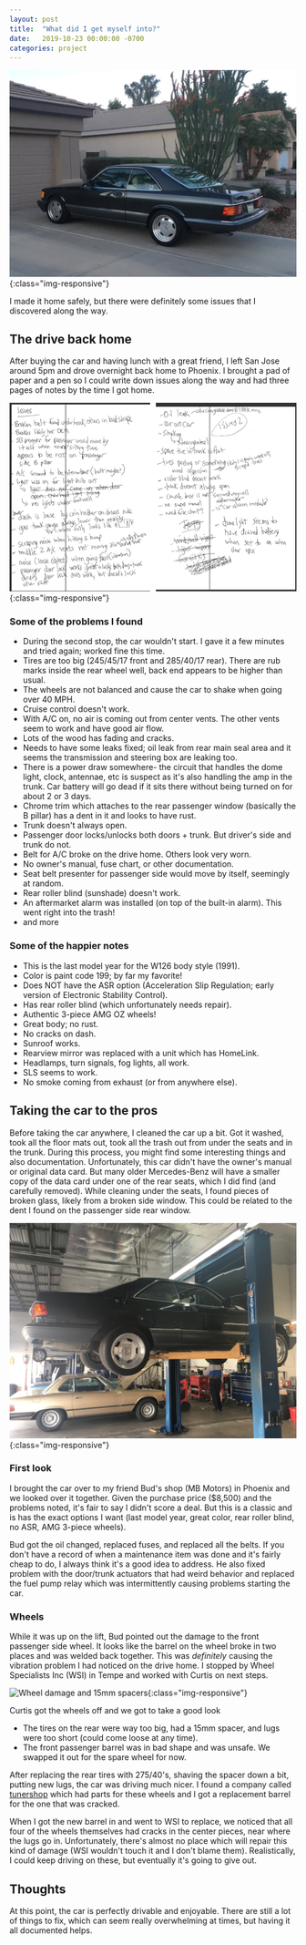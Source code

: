 ```yaml
---
layout: post
title:  "What did I get myself into?"
date:   2019-10-23 00:00:00 -0700
categories: project
---
```


![The new car after arriving home](/i/002-inspection/back-home.jpg){:class="img-responsive"}

I made it home safely, but there were definitely some issues that I discovered along the way.

## The drive back home
After buying the car and having lunch with a great friend, I left San Jose around 5pm and drove overnight back home to Phoenix. I brought a pad of paper and a pen so I could write down issues along the way
and had three pages of notes by the time I got home.

![Notes I took on the drive back home](/i/002-inspection/notes.png){:class="img-responsive"}

### Some of the problems I found
- During the second stop, the car wouldn't start. I gave it a few minutes and tried again; worked fine this time.
- Tires are too big (245/45/17 front and 285/40/17 rear). There are rub marks inside the rear wheel well, back end appears to be higher than usual.
- The wheels are not balanced and cause the car to shake when going over 40 MPH.
- Cruise control doesn't work.
- With A/C on, no air is coming out from center vents. The other vents seem to work and have good air flow.
- Lots of the wood has fading and cracks.
- Needs to have some leaks fixed; oil leak from rear main seal area and it seems the transmission and steering box are leaking too.
- There is a power draw somewhere- the circuit that handles the dome light, clock, antennae, etc is suspect as it's also handling the amp in the trunk. Car battery will go dead if it sits there without being turned on for about 2 or 3 days.
- Chrome trim which attaches to the rear passenger window (basically the B pillar) has a dent in it and looks to have rust.
- Trunk doesn't always open.
- Passenger door locks/unlocks both doors + trunk. But driver's side and trunk do not.
- Belt for A/C broke on the drive home. Others look very worn.
- No owner's manual, fuse chart, or other documentation.
- Seat belt presenter for passenger side would move by itself, seemingly at random.
- Rear roller blind (sunshade) doesn't work.
- An aftermarket alarm was installed (on top of the built-in alarm). This went right into the trash!
- and more

### Some of the happier notes
- This is the last model year for the W126 body style (1991).
- Color is paint code 199; by far my favorite!
- Does NOT have the ASR option (Acceleration Slip Regulation; early version of Electronic Stability Control).
- Has rear roller blind (which unfortunately needs repair).
- Authentic 3-piece AMG OZ wheels!
- Great body; no rust.
- No cracks on dash.
- Sunroof works.
- Rearview mirror was replaced with a unit which has HomeLink.
- Headlamps, turn signals, fog lights, all work.
- SLS seems to work.
- No smoke coming from exhaust (or from anywhere else).


## Taking the car to the pros

Before taking the car anywhere, I cleaned the car up a bit. Got it washed, took all the floor mats out, took all the trash out from under the seats and in the trunk.
During this process, you might find some interesting things and also documentation. Unfortunately, this car didn't have the owner's manual or original data card. But
many older Mercedes-Benz will have a smaller copy of the data card under one of the rear seats, which I did find (and carefully removed). While cleaning under the seats,
I found pieces of broken glass, likely from a broken side window. This could be related to the dent I found on the passenger side rear window.

![On the lift at MB Motors](/i/002-inspection/mb-motors-lift.jpg){:class="img-responsive"}

### First look
I brought the car over to my friend Bud's shop (MB Motors) in Phoenix and we looked over it together. Given the purchase price ($8,500) and the problems noted, it's fair to say I didn't score a deal.
But this is a classic and is has the exact options I want (last model year, great color, rear roller blind, no ASR, AMG 3-piece wheels).

Bud got the oil changed, replaced fuses, and replaced all the belts. If you don't have a record of when a maintenance item was done and it's fairly cheap to do,
I always think it's a good idea to address. He also fixed problem with the door/trunk actuators that had weird behavior and replaced the fuel pump relay which
was intermittently causing problems starting the car.

### Wheels
While it was up on the lift, Bud pointed out the damage to the front passenger side wheel. It looks like the barrel on the wheel broke in two places and was welded back together.
This was *definitely* causing the vibration problem I had noticed on the drive home. I stopped by Wheel Specialists Inc (WSI) in Tempe and worked with Curtis on next steps.

![Wheel damage and 15mm spacers](/i/002-inspection/wheels.png){:class="img-responsive"}

Curtis got the wheels off and we got to take a good look
- The tires on the rear were way too big, had a 15mm spacer, and lugs were too short (could come loose at any time).
- The front passenger barrel was in bad shape and was unsafe. We swapped it out for the spare wheel for now.

After replacing the rear tires with 275/40's, shaving the spacer down a bit, putting new lugs, the car was driving much nicer. I found a company called [tunershop](https://www.tunershop.com/)
which had parts for these wheels and I got a replacement barrel for the one that was cracked.

When I got the new barrel in and went to WSI to replace, we noticed that all four of the wheels themselves had cracks in the center pieces, near where the lugs go in. Unfortunately,
there's almost no place which will repair this kind of damage (WSI wouldn't touch it and I don't blame them). Realistically, I could keep driving on these, but eventually it's going to give out.

## Thoughts
At this point, the car is perfectly drivable and enjoyable. There are still a lot of things to fix, which can seem really overwhelming at times, but having it all documented helps.
